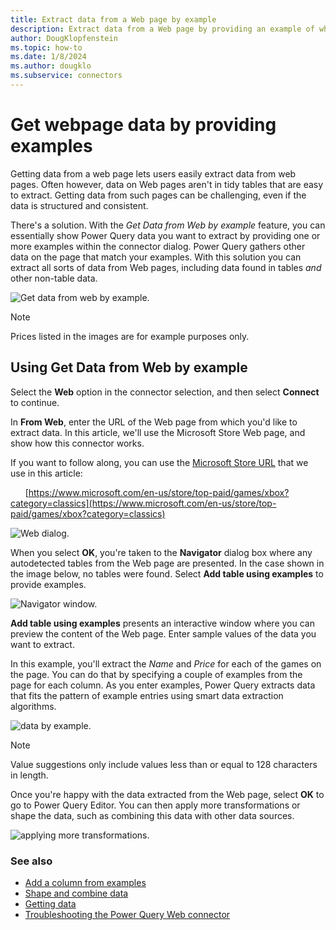 ```yaml
---
title: Extract data from a Web page by example
description: Extract data from a Web page by providing an example of what you want to pull
author: DougKlopfenstein
ms.topic: how-to
ms.date: 1/8/2024
ms.author: dougklo
ms.subservice: connectors
---
```

# Get webpage data by providing examples

Getting data from a web page lets users easily extract data from web pages. Often however, data on Web pages aren't in tidy tables that are easy to extract. Getting data from such pages can be challenging, even if the data is structured and consistent.

There's a solution. With the *Get Data from Web by example* feature, you can essentially show Power Query data you want to extract by providing one or more examples within the connector dialog. Power Query gathers other data on the page that match your examples. With this solution you can extract all sorts of data from Web pages, including data found in tables *and* other non-table data.

![Get data from web by example.](web-by-example_01.png)

> [!NOTE]
>Prices listed in the images are for example purposes only.

## Using Get Data from Web by example

Select the **Web** option in the connector selection, and then select **Connect** to continue.

In **From Web**, enter the URL of the Web page from which you'd like to extract data. In this article, we'll use the Microsoft Store Web page, and show how this connector works.

If you want to follow along, you can use the [Microsoft Store URL](https://www.microsoft.com/en-us/store/top-paid/games/xbox?category=classics) that we use in this article:

&nbsp;&nbsp;&nbsp;&nbsp;&nbsp;&nbsp;[https://www.microsoft.com/en-us/store/top-paid/games/xbox?category=classics](https://www.microsoft.com/en-us/store/top-paid/games/xbox?category=classics)

![Web dialog.](web-by-example_04.png)

When you select **OK**, you're taken to the **Navigator** dialog box where any autodetected tables from the Web page are presented. In the case shown in the image below, no tables were found. Select **Add table using examples** to provide examples.

![Navigator window.](web-by-example_05.png)

**Add table using examples** presents an interactive window where you can preview the content of the Web page. Enter sample values of the data you want to extract.

In this example, you'll extract the *Name* and *Price* for each of the games on the page. You can do that by specifying a couple of examples from the page for each column. As you enter examples, Power Query extracts data that fits the pattern of example entries using smart data extraction algorithms.

![data by example.](web-by-example_06.png)

> [!NOTE]
> Value suggestions only include values less than or equal to 128 characters in length.

Once you're happy with the data extracted from the Web page, select **OK** to go to Power Query Editor. You can then apply more transformations or shape the data, such as combining this data with other data sources.

![applying more transformations.](web-by-example_07.png)

### See also

* [Add a column from examples](../../column-from-example.md)
* [Shape and combine data](/power-query/power-query-ui)
* [Getting data](../../get-data-experience.md)
* [Troubleshooting the Power Query Web connector](web-troubleshoot.md)
